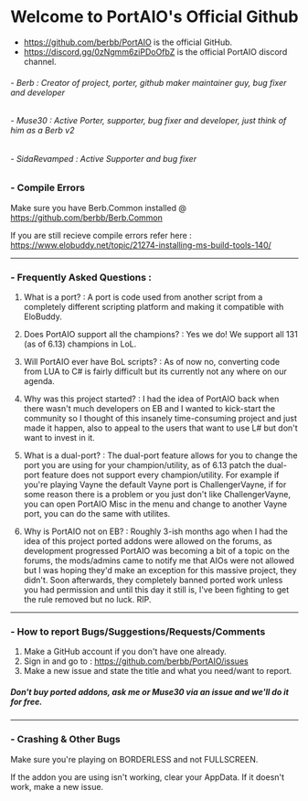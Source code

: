 # Welcome to PortAIO's Official Github
- https://github.com/berbb/PortAIO is the official GitHub.
- https://discord.gg/0zNgmm6ziPDoOfbZ is the official PortAIO discord channel.

###### - Berb : Creator of project, porter, github maker maintainer guy, bug fixer and developer
###### - Muse30 : Active Porter, supporter, bug fixer and developer, just think of him as a Berb v2
###### - SidaRevamped : Active Supporter and bug fixer

### - Compile Errors
Make sure you have Berb.Common installed @ https://github.com/berbb/Berb.Common

If you are still recieve compile errors refer here : https://www.elobuddy.net/topic/21274-installing-ms-build-tools-140/

---

### - Frequently Asked Questions :
1. What is a port? : A port is code used from another script from a completely different scripting platform and making it compatible with EloBuddy.

2. Does PortAIO support all the champions? : Yes we do! We support all 131 (as of 6.13) champions in LoL.

3. Will PortAIO ever have BoL scripts? : As of now no, converting code from LUA to C# is fairly difficult but its currently not any where on our agenda.

4. Why was this project started? : I had the idea of PortAIO back when there wasn't much developers on EB and I wanted to kick-start the community so I thought of this insanely time-consuming project and just made it happen, also to appeal to the users that want to use L# but don't want to invest in it.

5. What is a dual-port? : The dual-port feature allows for you to change the port you are using for your champion/utility, as of 6.13 patch the dual-port feature does not support every champion/utility. For example if you're playing Vayne the default Vayne port is ChallengerVayne, if for some reason there is a problem or you just don't like ChallengerVayne, you can open PortAIO Misc in the menu and change to another Vayne port, you can do the same with utilites.

6. Why is PortAIO not on EB? : Roughly 3-ish months ago when I had the idea of this project ported addons were allowed on the forums, as development progressed PortAIO was becoming a bit of a topic on the forums, the mods/admins came to notify me that AIOs were not allowed but I was hoping they'd make an exception for this massive project, they didn't. Soon afterwards, they completely banned ported work unless you had permission and until this day it still is, I've been fighting to get the rule removed but no luck. RIP.

---

### - How to report Bugs/Suggestions/Requests/Comments
1. Make a GitHub account if you don't have one already.
2. Sign in and go to : https://github.com/berbb/PortAIO/issues
3. Make a new issue and state the title and what you need/want to report.

##### Don't buy ported addons, ask me or Muse30 via an issue and we'll do it for free.

---

### - Crashing & Other Bugs
Make sure you're playing on BORDERLESS and not FULLSCREEN.

If the addon you are using isn't working, clear your AppData. If it doesn't work, make a new issue.
